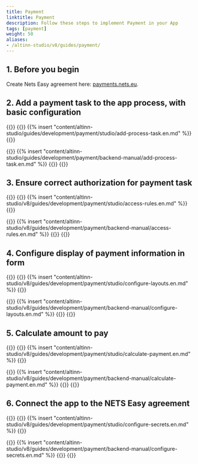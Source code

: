 ```yaml
---
title: Payment
linktitle: Payment
description: Follow these steps to implement Payment in your App
tags: [payment]
weight: 50
aliases:
- /altinn-studio/v8/guides/payment/
---
```


## 1. Before you begin
Create Nets Easy agreement here: [payments.nets.eu](https://payments.nets.eu/nb-NO/checkout).

<!-- Legg til betalingsoppgave i appens prosess -->
## 2. Add a payment task to the app process, with basic configuration

{{<content-version-selector classes="border-box">}}
{{<content-version-container version-label="Altinn Studio Designer">}}
{{% insert "content/altinn-studio/guides/development/payment/studio/add-process-task.en.md" %}}
{{</content-version-container>}}

{{<content-version-container version-label="Manual setup">}}
{{% insert "content/altinn-studio/guides/development/payment/backend-manual/add-process-task.en.md" %}}
{{</content-version-container>}}
{{</content-version-selector>}}


<!-- Gi tilganger til den som skal betale-->
## 3. Ensure correct authorization for payment task
{{<content-version-selector classes="border-box">}}
{{<content-version-container version-label="Altinn Studio Designer">}}
{{% insert "content/altinn-studio/v8/guides/development/payment/studio/access-rules.en.md" %}}
{{</content-version-container>}}

{{<content-version-container version-label="Manual setup">}}
{{% insert "content/altinn-studio/v8/guides/development/payment/backend-manual/access-rules.en.md" %}}
{{</content-version-container>}}
{{</content-version-selector>}}


<!--Konfigurer visning av betalingsinformasjon-->
## 4. Configure display of payment information in form
{{<content-version-selector classes="border-box">}}
{{<content-version-container version-label="Altinn Studio Designer">}}
{{% insert "content/altinn-studio/v8/guides/development/payment/studio/configure-layouts.en.md" %}}
{{</content-version-container>}}

{{<content-version-container version-label="Manual setup">}}
{{% insert "content/altinn-studio/v8/guides/development/payment/backend-manual/configure-layouts.en.md" %}}
{{</content-version-container>}}
{{</content-version-selector>}}


<!--Beregn hva som skal betales-->
## 5. Calculate amount to pay
{{<content-version-selector classes="border-box">}}
{{<content-version-container version-label="Altinn Studio Designer">}}
{{% insert "content/altinn-studio/v8/guides/development/payment/studio/calculate-payment.en.md" %}}
{{</content-version-container>}}

{{<content-version-container version-label="Manual setup">}}
{{% insert "content/altinn-studio/v8/guides/development/payment/backend-manual/calculate-payment.en.md" %}}
{{</content-version-container>}}
{{</content-version-selector>}}


<!--Koble appen til NETS Easy avtalen-->
## 6. Connect the app to the NETS Easy agreement
{{<content-version-selector classes="border-box">}}
{{<content-version-container version-label="Altinn Studio Designer">}}
{{% insert "content/altinn-studio/v8/guides/development/payment/studio/configure-secrets.en.md" %}}
{{</content-version-container>}}

{{<content-version-container version-label="Manual setup">}}
{{% insert "content/altinn-studio/v8/guides/development/payment/backend-manual/configure-secrets.en.md" %}}
{{</content-version-container>}}
{{</content-version-selector>}}
